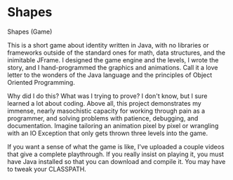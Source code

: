 # Shapes

Shapes (Game)

This is a short game about identity written in Java, with no libraries or frameworks outside of the standard ones for math, data structures, and the inimitable JFrame. I designed the game engine and the levels, I wrote the story, and I hand-programmed the graphics and animations. Call it a love letter to the wonders of the Java language and the principles of Object Oriented Programming.

Why did I do this? What was I trying to prove? I don't know, but I sure learned a lot about coding. Above all, this project demonstrates my immense, nearly masochistic capacity for working through pain as a programmer, and solving problems with patience, debugging, and documentation. Imagine tailoring an animation pixel by pixel or wrangling with an IO Exception that only gets thrown three levels into the game.

If you want a sense of what the game is like, I've uploaded a couple videos that give a complete playthrough. If you really insist on playing it, you must have Java installed so that you can download and compile it. You may have to tweak your CLASSPATH. 